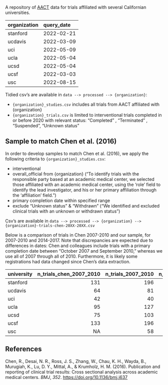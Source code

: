 
<!-- README.md is generated from README.Rmd. Please edit that file -->

A repository of [AACT](https://aact.ctti-clinicaltrials.org/) data for
trials affiliated with several Californian universities.

| organization | query_date |
|:-------------|:-----------|
| stanford     | 2022-02-21 |
| ucdavis      | 2022-03-09 |
| uci          | 2022-05-09 |
| ucla         | 2022-05-04 |
| ucsd         | 2022-05-04 |
| ucsf         | 2022-03-03 |
| usc          | 2022-08-15 |

Tidied csv’s are available in `data --> processed --> {organization}`:

-   `{organization}_studies.csv` includes all trials from AACT
    affiliated with {organization}
-   `{organization}_trials.csv` is limited to interventional trials
    completed in or before 2020 with relevant status: “Completed” ,
    “Terminated” , “Suspended”, “Unknown status”

## Sample to match Chen et al. (2016)

In order to develop samples to match Chen et al. (2016), we apply the
following criteria to `{organization}_studies.csv`:

-   interventional
-   overall_official from {organization} (“To identify trials with the
    responsible party based at an academic medical center, we selected
    those affiliated with an academic medical center, using the ‘role’
    field to identify the lead investigator, and his or her primary
    affiliation through the ‘affiliation’ field.”)
-   primary completion date within specified range
-   exclude “Unknown status” & “Withdrawn” (“We identified and excluded
    clinical trials with an unknown or withdrawn status”)

Csv’s are available in
`data --> processed --> {organization} --> {organization}-trials-chen-20XX-20XX.csv`

Below is a comparison of trials in Chen 2007-2010 and our sample, for
2007-2010 and 2014-2017. Note that discrepancies are expected due to
differences in dates: Chen and colleagues include trials with a primary
completion date between “October 2007 and September 2010,” whereas we
use all of 2007 through all of 2010. Furthermore, it is likely some
registrations had data changed since Chen’s data extraction.

| university | n_trials_chen_2007_2010 | n_trials_2007_2010 | n_trials_2014_2017 |
|:-----------|------------------------:|-------------------:|-------------------:|
| stanford   |                     131 |                196 |                266 |
| ucdavis    |                      64 |                 81 |                110 |
| uci        |                      42 |                 40 |                 55 |
| ucla       |                      95 |                127 |                188 |
| ucsd       |                      75 |                103 |                127 |
| ucsf       |                     133 |                196 |                299 |
| usc        |                      NA |                 58 |                 81 |

## References

Chen, R., Desai, N. R., Ross, J. S., Zhang, W., Chau, K. H., Wayda, B.,
Murugiah, K., Lu, D. Y., Mittal, A., & Krumholz, H. M. (2016).
Publication and reporting of clinical trial results: Cross sectional
analysis across academic medical centers. *BMJ*, *352*.
<https://doi.org/10.1136/bmj.i637>
